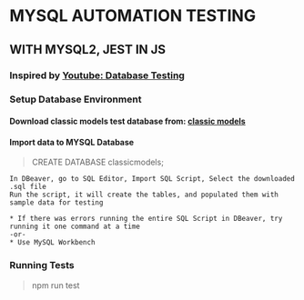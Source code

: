 # MYSQL AUTOMATION TESTING
## WITH MYSQL2, JEST IN JS

### Inspired by [Youtube: Database Testing](https://youtu.be/Q3SnLBVWOGI?si=XKMNL_8QwzJkUPL7)

### Setup Database Environment
#### Download classic models test database from: [classic models](https://www.mysqltutorial.org/getting-started-with-mysql/mysql-sample-database/)

#### Import data to MYSQL Database
> CREATE DATABASE classicmodels;
```
In DBeaver, go to SQL Editor, Import SQL Script, Select the downloaded .sql file
Run the script, it will create the tables, and populated them with sample data for testing

* If there was errors running the entire SQL Script in DBeaver, try running it one command at a time
-or-
* Use MySQL Workbench
```

### Running Tests
> npm run test

